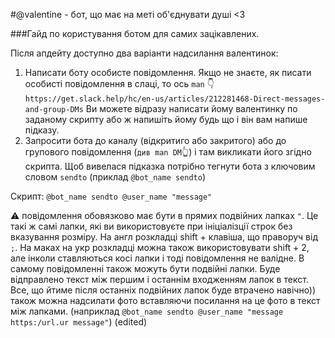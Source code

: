 #@valentine - бот, що має на меті об'єднувати душі <3

###Гайд по користування ботом для самих зацікавлених.

Після апдейту доступно два варіанти надсилання валентинок:
1. Написати боту особисте повідомлення. Якщо не знаєте, як писати особисті повідомлення в слаці, то ось `man` :point_down:
```https://get.slack.help/hc/en-us/articles/212281468-Direct-messages-and-group-DMs```
Ви можете відразу написати йому валентинку по заданому скрипту або ж напишіть йому будь що і він вам напише підказу.
2. Запросити бота до каналу (відкритиго або закритого) або до групового повідомлення (`див man DM`:point_up_2:) і там викликати його згідно скрипта. Щоб вивелася підказка потрібно тегнути бота з ключовим словом `sendto` (приклад `@bot_name sendto`)

Скрипт:
`@bot_name sendto @user_name "message"`

:warning:  повідомлення обовязково має бути в прямих подвійних лапках `"`.
Це такі ж самі лапки, які ви використовуєте при ініціалізції строк без вказування розміру. На англ розкладці shift + клавіша, що праворуч від ` ; `. На маках на укр розкладці можна також використовувати shift + 2, але інколи ставляються косі лапки і тоді повідомлення не валідне. В самому повідомленні також можуть бути подвійні лапки. Буде відправлено текст між першим і останнім входженням лапок в текст. Все, що йтиме після останніх подвійних лапок буде втрачено навічно))
також можна надсилати фото вставляючи посилання на це фото в текст між лапками. (наприклад `@bot_name sendto @user_name "message https:/url.ur message"`) (edited)